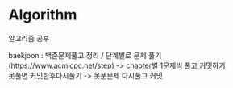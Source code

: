 # Algorithm
알고리즘 공부 <br>

baekjoon : 백준문제풀고 정리 / 단계별로 문제 풀기 (https://www.acmicpc.net/step) -> chapter별 1문제씩 풀고 커밋하기 <br>
못풀면 커밋한후다시풀기 -> 못푼문제 다시풀고 커밋 


